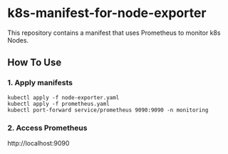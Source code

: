 # k8s-manifest-for-node-exporter

This repository contains a manifest that uses Prometheus to monitor k8s Nodes.

## How To Use

### 1. Apply manifests

```shell
kubectl apply -f node-exporter.yaml
kubectl apply -f prometheus.yaml
kubectl port-forward service/prometheus 9090:9090 -n monitoring
```

### 2. Access Prometheus

http://localhost:9090
